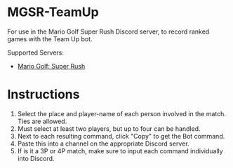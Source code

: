 # MGSR-TeamUp
For use in the Mario Golf Super Rush Discord server, to record ranked games with the Team Up bot.

Supported Servers:
* [Mario Golf: Super Rush](https://mr309.github.io/MGSR-TeamUp/mgsr/)
<!-- * [Pat's Champs League](https://mr309.github.io/MGSR-TeamUp/pats/) -->

# Instructions
1. Select the place and player-name of each person involved in the match.  Ties are allowed.
2. Must select at least two players, but up to four can be handled.
3. Next to each resulting command, click "Copy" to get the Bot command.
4. Paste this into a channel on the appropriate Discord server.
5. If is it a 3P or 4P match, make sure to input each command individually into Discord.
